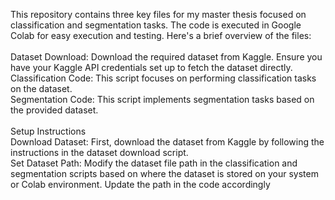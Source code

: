 This repository contains three key files for my master thesis focused on classification and segmentation tasks. The code is executed in Google Colab for easy execution and testing. Here's a brief overview of the files:
<br><br>
Dataset Download: Download the required dataset from Kaggle. Ensure you have your Kaggle API credentials set up to fetch the dataset directly.<br>
Classification Code: This script focuses on performing classification tasks on the dataset. <br>
Segmentation Code: This script implements segmentation tasks based on the provided dataset. <br><br>
Setup Instructions <br>
Download Dataset: First, download the dataset from Kaggle by following the instructions in the dataset download script. <br>
Set Dataset Path: Modify the dataset file path in the classification and segmentation scripts based on where the dataset is stored on your system or Colab environment. Update the path in the code accordingly
